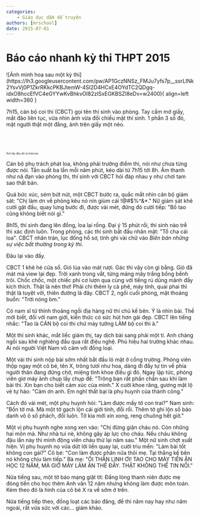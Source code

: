 ```yaml
---
categories:
    - Giáo dục dầm dề truyện
authors: [mrschool]
date: 2015-07-01
---
```


# Báo cáo nhanh kỳ thi THPT 2015

<div class="result" markdown>
![Ảnh minh hoạ sau một kỳ thi](https://lh3.googleusercontent.com/pw/AP1GczNNSz_FMJu7yfs7p__ssrLINk2YsvVj0P1ZkrRKkcPKBJtemW-4SI2D4HCxE4OYdTC2QDgq-idxO8hccEfVC4eGYYwKvBhkvOI82zlSxEGKBSZI8eDv=w2400){ align=left width=360 }

7h15, cán bộ coi thi (CBCT) gọi tên thí sinh vào phòng. Tay cầm mớ giấy, mắt đảo liên tục, vừa nhìn ảnh vừa đối chiếu mặt thí sinh. 1 phần 3 số đó, mặt người thật một đằng, ảnh trên giấy một nẻo.
</div>
<br>

<!-- more -->
<br>
<br>
<span style="font-size: 0.5em;">Ảnh lấy đâu đó từ Internet</span>

Cán bộ phụ trách phát loa, không phải trưởng điểm thi, nói như chưa từng được nói. Tần suất ba lần mỗi năm phút, kéo dài từ 7h15 tới 8h. Âm thanh như nã đạn vào phòng thi, thí sinh với CBCT hỏi đáp nhau y như chơi tam sao thất bản.

Quá bức xúc, sém bứt nút, một CBCT bước ra, quắc mắt nhìn cán bộ giám sát: "Chị làm ơn về phòng kêu nó nín giùm cái !@#$%^&*." Nữ giám sát khẽ cười gật đầu, quay lưng bước đi, được vài mét, đứng đó cười tiếp: "Bố tao cũng không biết nói gì."

8h15, thí sinh đang lên đồng, loa lại rống. Đại ý 15 phút rồi, thí sinh nào trễ thì xác định luôn. Trong phòng, các thí sinh bắt đầu nhăn mặt: "Tổ cha cái loa". CBCT nhăn trán, lục đống hồ sơ, tính ghi vài chữ vào *Biên bản những sự việc bất thường trong kỳ thi*.

Đâu lại vào đấy.

CBCT 1 khẽ hé cửa sổ. Gió lùa vào mát rượi. Gác thi vậy còn gì bằng. Gió đã mát mà view lại đẹp. Trời xanh trong vắt, từng mảng mây trắng bồng bềnh trôi. Chốc chốc, một chiếc phi cơ lượn qua cùng với tiếng rú dũng mãnh đầy kích thích. Thật là nên thơ! Phải chi thêm ly cà phê, máy tính, quai phai thì thật là tuyệt vời, thiên đường là đây. CBCT 2, ngồi cuối phòng, mặt thoáng buồn: "Trời nóng bm."

Có nam sĩ tử thỉnh thoảng ngồi địa hàng nữ thí chủ kế bên. Ý là nhìn bài. Thế mới biết, đối với nam giới, kiến thức có sức hút hơn gái đẹp. CBCT lên tiếng nhắc: "Tao là CÁN bộ coi thi chứ mày tưởng LÀM bộ coi thi à."

Một thí sinh khác, mắt liếc giám thị, tay dịch bài sang phải một tí. Anh chàng ngồi sau khẽ nghiêng đầu qua rất điệu nghệ. Phù hiệu hai trường khác nhau. Ai nói người Việt Nam vô cảm với đồng loại.

Một vài thí sinh nộp bài sớm nhất bắt đầu ló mặt ở cổng trường. Phóng viên thộp ngay một cô bé, tên X, trông tươi như hoa, dáng đi đầy tự tin về phía người thân đang đứng chờ, miệng tính khoe điều gì đó. Ngay lập tức, phóng viên giơ máy ảnh chụp lấy chụp để: "Trông bạn rất phấn chấn sau khi làm bài thi. Xin bạn cho biết cảm xúc của mình." X cười khoe răng, gương mặt lộ vẻ tự hào: "Cảm ơn anh. Em nghĩ thất bại là phụ huynh của thành công."

Cách đó vài mét, một phụ huynh hỏi: "Làm được mấy tờ con trai?" Nam sinh: "Bốn tờ má. Mà một tờ gạch lộn cái giới tính, đổi rồi. Thêm tờ ghi lộn số báo danh vô ô số phách, đổi luôn. Tờ kia mới xin xong, reng chuông hết giờ."

Một vị phụ huynh nghe xong xen vào: "Chị đừng giận cháu nó. Còn những hai môn mà. Như nhà tui nè, không gây áp lực cho cháu. Nếu cháu không đậu lần này thì mình động viên cháu thử lại năm sau." Một nữ sinh chợt xuất hiện. Vị phụ huynh nọ vừa dứt lời liền quay lại, cười trìu mến: "Làm bài tốt không con gái?" Cô bé: "Con làm được phân nửa thôi mẹ. Tại thằng kế bên nó không chịu làm tiếp." Bà mẹ: "ÔI THẦN LINH ƠI! TAO CHO MÀY TIỀN ĂN HỌC 12 NĂM, MÀ GIỜ MÀY LÀM ĂN THẾ ĐẤY. THẬT KHÔNG THỂ TIN NỔI."

Nửa tiếng sau, một tờ báo mạng giật tít: Đắng lòng thanh niên được mẹ đóng tiền cho học thêm Anh văn 12 năm nhưng không làm được môn toán. Kèm theo đó là hình của cô bé X ra về sớm ở trên.

Nửa tiếng tiếp theo, đồng loạt các báo đăng, đề thi năm nay hay như năm ngoái, rất vừa sức với các... giám khảo.